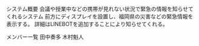 システム概要
会議や授業中などの携帯が見れない状況で緊急の情報を知らせてくれるシステム
前方にディスプレイを設置し、福岡県の災害などの緊急情報を表示する。
詳細はLINEBOTを追加することにより知らせてくれる。

メンバー一覧
田中奏多
木村魁人

